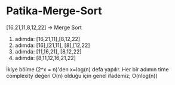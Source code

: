 # Patika-Merge-Sort

[16,21,11,8,12,22] -> Merge Sort


1. adımda: [16,21,11],[8,12,22]
2. adımda: [16],[21,11], [8],[12,22]
3. adımda: [11,16,21], [8,12,22]
4. adımda: [8,11,12,16,21,22]

İkiye bölme (2^x = n)'den x=log(n) defa yapılır. Her bir adımın time complexity değeri O(n) olduğu için genel ifademiz;
  O(nlog(n))
